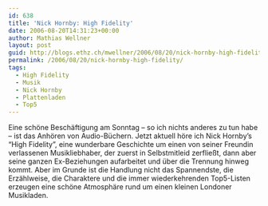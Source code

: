 ```yaml
---
id: 638
title: 'Nick Hornby: High Fidelity'
date: 2006-08-20T14:31:23+00:00
author: Mathias Wellner
layout: post
guid: http://blogs.ethz.ch/mwellner/2006/08/20/nick-hornby-high-fidelity/
permalink: /2006/08/20/nick-hornby-high-fidelity/
tags:
  - High Fidelity
  - Musik
  - Nick Hornby
  - Plattenladen
  - Top5
---
```

Eine schöne Beschäftigung am Sonntag &ndash; so ich nichts anderes zu tun habe &ndash; ist das Anhören von Audio-Büchern. Jetzt aktuell höre ich Nick Hornby&#8217;s &#8220;High Fidelity&#8221;, eine wunderbare Geschichte um einen von seiner Freundin verlassenen Musikliebhaber, der zuerst in Selbstmitleid zerfließt, dann aber seine ganzen Ex-Beziehungen aufarbeitet und über die Trennung hinweg kommt. Aber im Grunde ist die Handlung nicht das Spannendste, die Erzählweise, die Charaktere und die immer wiederkehrenden Top5-Listen erzeugen eine schöne Atmosphäre rund um einen kleinen Londoner Musikladen.
